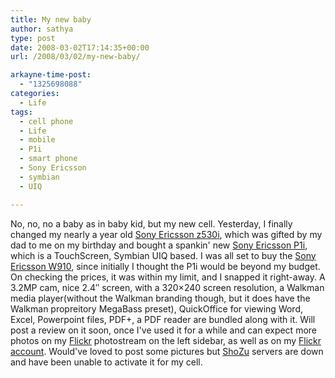```yaml
---
title: My new baby
author: sathya
type: post
date: 2008-03-02T17:14:35+00:00
url: /2008/03/02/my-new-baby/

arkayne-time-post:
  - "1325698088"
categories:
  - Life
tags:
  - cell phone
  - Life
  - mobile
  - P1i
  - smart phone
  - Sony Ericsson
  - symbian
  - UIQ

---
```

No, no, no a baby as in baby kid, but my new cell. Yesterday, I finally changed my nearly a year old [Sony Ericsson z530i][1], which was gifted by my dad to me on my birthday and bought a spankin' new [Sony Ericsson P1i][2], which is a TouchScreen, Symbian UIQ based. I was all set to buy the [Sony Ericsson W910][3], since initially I thought the P1i would be beyond my budget. On checking the prices, it was within my limit, and I snapped it right-away. A 3.2MP cam, nice 2.4&#8243; screen, with a 320&#215;240 screen resolution, a Walkman media player(without the Walkman branding though, but it does have the Walkman propreitory MegaBass preset), QuickOffice for viewing Word, Excel, Powerpoint files, PDF+, a PDF reader are bundled along with it. Will post a review on it soon, once I've used it for a while and can expect more photos on my [Flickr][4] photostream on the left sidebar, as well as on my [Flickr account][5]. Would've loved to post some pictures but [ShoZu][6] servers are down and have been unable to activate it for my cell.

 [1]: https://www.gsmarena.com/sony_ericsson_z530-1487.php
 [2]: https://www.gsmarena.com/sony_ericsson_p1-1982.php
 [3]: https://www.gsmarena.com/sony_ericsson_w910-2007.php
 [4]: https://www.flickr.com/
 [5]: https://www.flickr.com/photos/sathyabhat/
 [6]: https://www.shozu.com
